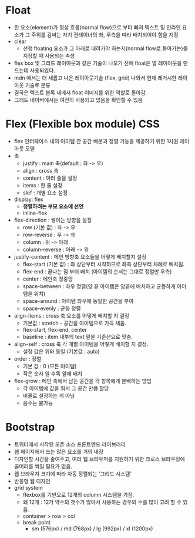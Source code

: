# Float

* 한 요소(element)가 정상 흐름(normal flow)으로 부터 빠져 텍스트 및 인라인 요소가 그 주위를 감싸는 자기 컨테이너의 좌, 우측을 따라 배치되어야 함을 지정
* clear
  * 선행 floating 요소가 그 아래로 내려가야 하는지(normal flow로 돌아가는)를 지정할 때 사용되는 속성
* flex box 및 그리드 레이아웃과 같은 기술이 나오기 전에 float은 열 레이아웃을 만드는데 사용되었다.
* mdn 에서는 더 새롭고 나은 레이아웃기술 (flex, grid) 나와서 현재 레거시한 레이아웃 기술로 분류
* 결국은 텍스트 블록 내에서 float 이미지를 위한 역할로 돌아감.
* 그래도 네이버에서는 여전히 사용되고 있음을 확인할 수 있음



# Flex (Flexible box module) CSS

* flex 인터페이스 내의 아이템 간 공간 배분과 정렬 기능을 제공하기 위한 1차원 레이아웃 모델
* 축
  * justify : main 축(default : 좌 -> 우)
  * align : cross 축
  * content : 여러 줄을 설정
  * items : 한 줄 설정
  * slef : 개별 요소 설정
* display: flex
  * **정렬하려는 부모 요소에 선언**
  * inline-flex
* flex-direction : 쌓이는 방향을 설정
  * row (기본 값) : 좌 -> 우
  * row-reverse : 우 -> 좌
  * column : 위 -> 아래
  * column-reverse : 아래 -> 위
* justify-content : 메인 방향축 요소들을 어떻게 배치할지 설정
  * flex-start (기본 값) : 좌 상단부터 시작하므로 좌측 상단부터 차례로 배치됨.
  * flex-end : 끝나는 점 부터 배치 (아이템의 순서는 그대로 정렬만 우측)
  * center : 메인축 정중앙
  * space-between : 좌우 정렬(양 끝 아이템은 양끝에 배치하고 균등하게 아이템을 위치)
  * space-around : 아이템 좌우에 동일한 공간을 부여
  * space-evenly : 균등 정렬
* align-items : cross 축 요소를 어떻게 배치할 지 결정
  * 기본값 : stretch - 공간을 아이템으로 가득 채움.
  * flex-start, flex-end, center
  * baseline : item 내부의 text 밑을 기준선으로 맞춤.
* align-self : cross 축 각 개별 아이템을 어떻게 배치할 지 결정.
  * 설정 값은 위와 동일 (기본값 : auto)
* order : 정렬
  * 기본 값 : 0 (모든 아이템)
  * 작은 숫자 일 수록 앞에 배치
* flex-grow : 메인 축에서 남는 공간을 각 항목에게 분배하는 방법
  * 각 아이템에 값을 줘서 그 공간 만큼 할당
  * 비율로 설정하는 게 아님
  * 음수는 불가능



# Bootstrap

* 트위터에서 시작된 오픈 소스 프론트엔드 라이브러리
* 웹 페이지에서 쓰는 많은 요소를 거의 내장
* 디자인할 시간을 줄여주고, 여러 웹 브라우저를 지원하기 위한 크로스 브라우징에 골머리를 썩일 필요가 없음.
* 웹 브라우져 크기에 따라 자동 정렬되는 '그리드 시스템'
* 반응형 웹 디자인
* grid system
  * flexbox를 기반으로 12개의 column 시스템을 가짐.
  * 왜 12개 : 12가 약수의 갯수가 많아서 사용하는 경우의 수를 많이 고려 할 수 있음.
  * container > row > col
  * break point
    * sm (576px) / md (768px) / lg (992px) / xl (1200px)